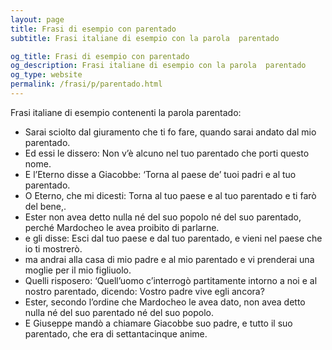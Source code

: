```yaml
---
layout: page
title: Frasi di esempio con parentado 
subtitle: Frasi italiane di esempio con la parola  parentado

og_title: Frasi di esempio con parentado 
og_description: Frasi italiane di esempio con la parola  parentado
og_type: website
permalink: /frasi/p/parentado.html
---
```


Frasi italiane di esempio contenenti la parola parentado:


- Sarai sciolto dal giuramento che ti fo fare, quando sarai andato dal mio parentado.
- Ed essi le dissero: Non v’è alcuno nel tuo parentado che porti questo nome.
- E l’Eterno disse a Giacobbe: ‘Torna al paese de’ tuoi padri e al tuo parentado.
- O Eterno, che mi dicesti: Torna al tuo paese e al tuo parentado e ti farò del bene,.
- Ester non avea detto nulla né del suo popolo né del suo parentado, perché Mardocheo le avea proibito di parlarne.
- e gli disse: Esci dal tuo paese e dal tuo parentado, e vieni nel paese che io ti mostrerò.
- ma andrai alla casa di mio padre e al mio parentado e vi prenderai una moglie per il mio figliuolo.
- Quelli risposero: ‘Quell’uomo c’interrogò partitamente intorno a noi e al nostro parentado, dicendo: Vostro padre vive egli ancora?
- Ester, secondo l’ordine che Mardocheo le avea dato, non avea detto nulla né del suo parentado né del suo popolo.
- E Giuseppe mandò a chiamare Giacobbe suo padre, e tutto il suo parentado, che era di settantacinque anime.
